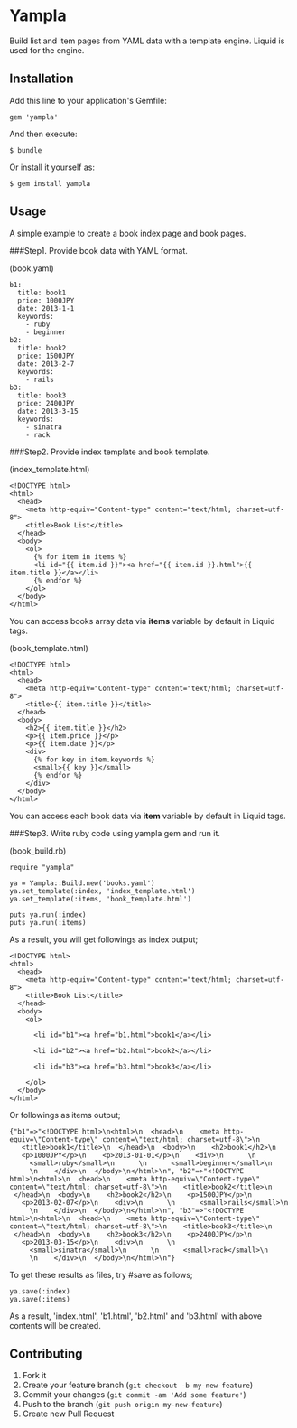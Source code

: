 # Yampla

Build list and item pages from YAML data with a template engine. Liquid is used for the engine.

## Installation

Add this line to your application's Gemfile:

    gem 'yampla'

And then execute:

    $ bundle

Or install it yourself as:

    $ gem install yampla

## Usage

A simple example to create a book index page and book pages.

###Step1. Provide book data with YAML format.

(book.yaml)

    b1:
      title: book1
      price: 1000JPY
      date: 2013-1-1
      keywords:
        - ruby
        - beginner
    b2:
      title: book2
      price: 1500JPY
      date: 2013-2-7
      keywords:
        - rails
    b3:
      title: book3
      price: 2400JPY
      date: 2013-3-15
      keywords:
        - sinatra
        - rack

###Step2. Provide index template and book template.

(index\_template.html)

    <!DOCTYPE html>
    <html>
      <head>
        <meta http-equiv="Content-type" content="text/html; charset=utf-8">
        <title>Book List</title>
      </head>
      <body>
        <ol>
          {% for item in items %}
          <li id="{{ item.id }}"><a href="{{ item.id }}.html">{{ item.title }}</a></li>
          {% endfor %}
        </ol>
      </body>
    </html>

You can access books array data via **items** variable by default in Liquid tags.

(book\_template.html)

    <!DOCTYPE html>
    <html>
      <head>
        <meta http-equiv="Content-type" content="text/html; charset=utf-8">
        <title>{{ item.title }}</title>
      </head>
      <body>
        <h2>{{ item.title }}</h2>
        <p>{{ item.price }}</p>
        <p>{{ item.date }}</p>
        <div>
          {% for key in item.keywords %}
          <small>{{ key }}</small>
          {% endfor %}
        </div>
      </body>
    </html>

You can access each book data via **item** variable by default in Liquid tags.

###Step3. Write ruby code using yampla gem and run it.

(book\_build.rb)

    require "yampla"

    ya = Yampla::Build.new('books.yaml')
    ya.set_template(:index, 'index_template.html')
    ya.set_template(:items, 'book_template.html')

    puts ya.run(:index)
    puts ya.run(:items)

As a result, you will get followings as index output;

    <!DOCTYPE html>
    <html>
      <head>
        <meta http-equiv="Content-type" content="text/html; charset=utf-8">
        <title>Book List</title>
      </head>
      <body>
        <ol>
          
          <li id="b1"><a href="b1.html">book1</a></li>
          
          <li id="b2"><a href="b2.html">book2</a></li>
          
          <li id="b3"><a href="b3.html">book3</a></li>
          
        </ol>
      </body>
    </html>

Or followings as items output;

    {"b1"=>"<!DOCTYPE html>\n<html>\n  <head>\n    <meta http-equiv=\"Content-type\" content=\"text/html; charset=utf-8\">\n    <title>book1</title>\n  </head>\n  <body>\n    <h2>book1</h2>\n    <p>1000JPY</p>\n    <p>2013-01-01</p>\n    <div>\n      \n      <small>ruby</small>\n      \n      <small>beginner</small>\n      \n    </div>\n  </body>\n</html>\n", "b2"=>"<!DOCTYPE html>\n<html>\n  <head>\n    <meta http-equiv=\"Content-type\" content=\"text/html; charset=utf-8\">\n    <title>book2</title>\n  </head>\n  <body>\n    <h2>book2</h2>\n    <p>1500JPY</p>\n    <p>2013-02-07</p>\n    <div>\n      \n      <small>rails</small>\n      \n    </div>\n  </body>\n</html>\n", "b3"=>"<!DOCTYPE html>\n<html>\n  <head>\n    <meta http-equiv=\"Content-type\" content=\"text/html; charset=utf-8\">\n    <title>book3</title>\n  </head>\n  <body>\n    <h2>book3</h2>\n    <p>2400JPY</p>\n    <p>2013-03-15</p>\n    <div>\n      \n      <small>sinatra</small>\n      \n      <small>rack</small>\n      \n    </div>\n  </body>\n</html>\n"}


To get these results as files, try #save as follows;

    ya.save(:index)
    ya.save(:items)

As a result, 'index.html', 'b1.html', 'b2.html' and 'b3.html' with above contents will be created.


## Contributing

1. Fork it
2. Create your feature branch (`git checkout -b my-new-feature`)
3. Commit your changes (`git commit -am 'Add some feature'`)
4. Push to the branch (`git push origin my-new-feature`)
5. Create new Pull Request
